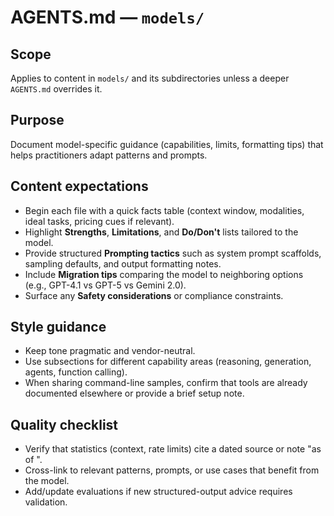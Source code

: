 # AGENTS.md — `models/`

## Scope
Applies to content in `models/` and its subdirectories unless a deeper `AGENTS.md` overrides it.

## Purpose
Document model-specific guidance (capabilities, limits, formatting tips) that helps practitioners adapt patterns and prompts.

## Content expectations
- Begin each file with a quick facts table (context window, modalities, ideal tasks, pricing cues if relevant).
- Highlight **Strengths**, **Limitations**, and **Do/Don't** lists tailored to the model.
- Provide structured **Prompting tactics** such as system prompt scaffolds, sampling defaults, and output formatting notes.
- Include **Migration tips** comparing the model to neighboring options (e.g., GPT-4.1 vs GPT-5 vs Gemini 2.0).
- Surface any **Safety considerations** or compliance constraints.

## Style guidance
- Keep tone pragmatic and vendor-neutral.
- Use subsections for different capability areas (reasoning, generation, agents, function calling).
- When sharing command-line samples, confirm that tools are already documented elsewhere or provide a brief setup note.

## Quality checklist
- Verify that statistics (context, rate limits) cite a dated source or note "as of <month year>".
- Cross-link to relevant patterns, prompts, or use cases that benefit from the model.
- Add/update evaluations if new structured-output advice requires validation.
